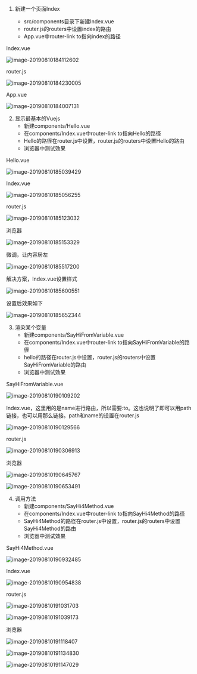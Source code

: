 

1. 新建一个页面Index

	- src/components目录下新建Index.vue
	- router.js的routers中设置index的路由
	- App.vue中router-link to指向index的路径

Index.vue

![image-20190810184112602](http://ww1.sinaimg.cn/large/006tNc79ly1g5utpc67qcj30gq096dgv.jpg)

router.js

![image-20190810184230005](http://ww4.sinaimg.cn/large/006tNc79ly1g5utpd05luj30hk0hfwha.jpg)

App.vue

![image-20190810184007131](http://ww1.sinaimg.cn/large/006tNc79ly1g5utpe06umj30do04tmyc.jpg)



2. 显示最基本的Vuejs
   - 新建components/Hello.vue
   - 在components/Index.vue中router-link to指向Hello的路径
   - Hello的路径在router.js中设置，router.js的routers中设置Hello的路由
   - 浏览器中测试效果

Hello.vue

![image-20190810185039429](http://ww1.sinaimg.cn/large/006tNc79ly1g5utpf0lykj309y0apaaz.jpg)

Index.vue

![image-20190810185056255](http://ww2.sinaimg.cn/large/006tNc79ly1g5utpfvg1cj30fn09ewfj.jpg)

router.js

![image-20190810185123032](http://ww1.sinaimg.cn/large/006tNc79ly1g5utpg80lpj30j80j5q69.jpg)

浏览器

![image-20190810185153329](http://ww4.sinaimg.cn/large/006tNc79ly1g5utpgp666j30i2061t9e.jpg)

微调，让内容居左

![image-20190810185517200](http://ww2.sinaimg.cn/large/006tNc79ly1g5utphnox8j30jw07ndgo.jpg)

解决方案，Index.vue设置样式

![image-20190810185600551](http://ww3.sinaimg.cn/large/006tNc79ly1g5utpi2lshj30gj0bwabd.jpg)

设置后效果如下

![image-20190810185652344](http://ww4.sinaimg.cn/large/006tNc79ly1g5utpior3cj30hc06h74y.jpg)



3. 渲染某个变量
   - 新建components/SayHiFromVariable.vue
   - 在components/Index.vue中router-link to指向SayHiFromVariable的路径
   - hello的路径在router.js中设置，router.js的routers中设置SayHiFromVariable的路由
   - 浏览器中测试效果

SayHiFromVariable.vue

![image-20190810190109202](http://ww3.sinaimg.cn/large/006tNc79ly1g5utpj1oyej30bd09fdgt.jpg)

Index.vue，这里用的是name进行路由，所以需要:to。这也说明了即可以用path链接，也可以用那么链接。path和name的设置在router.js

![image-20190810190129566](http://ww2.sinaimg.cn/large/006tNc79ly1g5utpji4okj30l70dgac6.jpg)

router.js

![image-20190810190306913](http://ww2.sinaimg.cn/large/006tNc79ly1g5utpkgwjej30hu0iftbu.jpg)

浏览器

![image-20190810190645767](http://ww2.sinaimg.cn/large/006tNc79ly1g5utpldsz7j30hh07q0tv.jpg)

![image-20190810190653491](http://ww4.sinaimg.cn/large/006tNc79ly1g5utply5ljj30gx04z0td.jpg)



4. 调用方法
   - 新建components/SayHi4Method.vue
   - 在components/Index.vue中router-link to指向SayHi4Method的路径
   - SayHi4Method的路径在router.js中设置，router.js的routers中设置SayHi4Method的路由
   - 浏览器中测试效果

SayHi4Method.vue

![image-20190810190932485](http://ww1.sinaimg.cn/large/006tNc79ly1g5utpmcr64j30ep0cqq4q.jpg)

Index.vue

![image-20190810190954838](http://ww1.sinaimg.cn/large/006tNc79ly1g5utpmta36j30l608jjt7.jpg)

router.js

![image-20190810191031703](http://ww2.sinaimg.cn/large/006tNc79ly1g5utpnouukj30fj025gmd.jpg)

![image-20190810191039173](http://ww1.sinaimg.cn/large/006tNc79ly1g5utponqf0j307g026dfx.jpg)

浏览器

![image-20190810191118407](http://ww4.sinaimg.cn/large/006tNc79ly1g5utpp73v6j30k70610tb.jpg)

![image-20190810191134830](http://ww4.sinaimg.cn/large/006tNc79ly1g5utpq3eoij30fb05twf4.jpg)

![image-20190810191147029](http://ww4.sinaimg.cn/large/006tNc79ly1g5utpqj4fxj30gy05vq3i.jpg)

